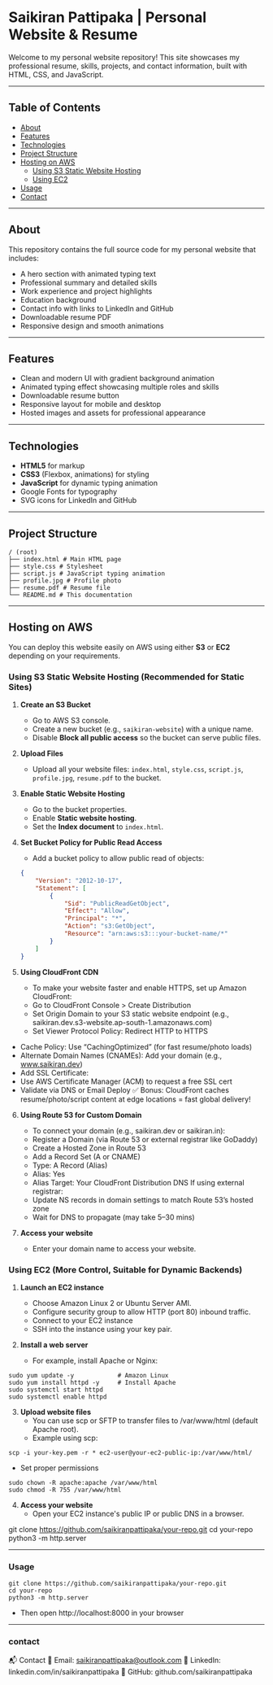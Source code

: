 # Saikiran Pattipaka | Personal Website & Resume

Welcome to my personal website repository! This site showcases my professional resume, skills, projects, and contact information, built with HTML, CSS, and JavaScript.

---

## Table of Contents

- [About](#about)  
- [Features](#features)  
- [Technologies](#technologies)  
- [Project Structure](#project-structure)  
- [Hosting on AWS](#hosting-on-aws)  
  - [Using S3 Static Website Hosting](#using-s3-static-website-hosting)  
  - [Using EC2](#using-ec2)  
- [Usage](#usage)  
- [Contact](#contact)  

---

## About

This repository contains the full source code for my personal website that includes:

- A hero section with animated typing text  
- Professional summary and detailed skills  
- Work experience and project highlights  
- Education background  
- Contact info with links to LinkedIn and GitHub  
- Downloadable resume PDF  
- Responsive design and smooth animations  

---

## Features

- Clean and modern UI with gradient background animation  
- Animated typing effect showcasing multiple roles and skills  
- Downloadable resume button  
- Responsive layout for mobile and desktop  
- Hosted images and assets for professional appearance  

---

## Technologies

- **HTML5** for markup  
- **CSS3** (Flexbox, animations) for styling  
- **JavaScript** for dynamic typing animation  
- Google Fonts for typography  
- SVG icons for LinkedIn and GitHub  

---

## Project Structure
```
/ (root)
├── index.html # Main HTML page
├── style.css # Stylesheet
├── script.js # JavaScript typing animation
├── profile.jpg # Profile photo
├── resume.pdf # Resume file
└── README.md # This documentation
```
---

## Hosting on AWS

You can deploy this website easily on AWS using either **S3** or **EC2** depending on your requirements.

### Using S3 Static Website Hosting (Recommended for Static Sites)

1. **Create an S3 Bucket**  
   - Go to AWS S3 console.  
   - Create a new bucket (e.g., `saikiran-website`) with a unique name.  
   - Disable **Block all public access** so the bucket can serve public files.

2. **Upload Files**  
   - Upload all your website files: `index.html`, `style.css`, `script.js`, `profile.jpg`, `resume.pdf` to the bucket.

3. **Enable Static Website Hosting**  
   - Go to the bucket properties.  
   - Enable **Static website hosting**.  
   - Set the **Index document** to `index.html`.

4. **Set Bucket Policy for Public Read Access**  
   - Add a bucket policy to allow public read of objects:

   ```json
   {
       "Version": "2012-10-17",
       "Statement": [
           {
               "Sid": "PublicReadGetObject",
               "Effect": "Allow",
               "Principal": "*",
               "Action": "s3:GetObject",
               "Resource": "arn:aws:s3:::your-bucket-name/*"
           }
       ]
   }


5. **Using CloudFront CDN**
   - To make your website faster and enable HTTPS, set up Amazon CloudFront:
   - Go to CloudFront Console > Create Distribution
   - Set Origin Domain to your S3 static website endpoint (e.g., saikiran.dev.s3-website.ap-south-1.amazonaws.com)
   - Set Viewer Protocol Policy: Redirect HTTP to HTTPS
  - Cache Policy: Use “CachingOptimized” (for fast resume/photo loads)
  - Alternate Domain Names (CNAMEs): Add your domain (e.g., www.saikiran.dev)
  - Add SSL Certificate:
  - Use AWS Certificate Manager (ACM) to request a free SSL cert
  - Validate via DNS or Email
Deploy
✅ Bonus: CloudFront caches resume/photo/script content at edge locations = fast global delivery!


6. **Using Route 53 for Custom Domain**
   - To connect your domain (e.g., saikiran.dev or saikiran.in):
   - Register a Domain (via Route 53 or external registrar like GoDaddy)
   - Create a Hosted Zone in Route 53
   - Add a Record Set (A or CNAME)
   - Type: A Record (Alias)
   - Alias: Yes
   - Alias Target: Your CloudFront Distribution DNS
If using external registrar:
   - Update NS records in domain settings to match Route 53’s hosted zone
   - Wait for DNS to propagate (may take 5–30 mins)
     
7. **Access your website**
   - Enter your domain name to access your website.

### Using EC2 (More Control, Suitable for Dynamic Backends)

1. **Launch an EC2 instance**
   - Choose Amazon Linux 2 or Ubuntu Server AMI.
   - Configure security group to allow HTTP (port 80) inbound traffic.
   - Connect to your EC2 instance
   - SSH into the instance using your key pair.

2. **Install a web server**
   - For example, install Apache or Nginx:
```
sudo yum update -y            # Amazon Linux
sudo yum install httpd -y     # Install Apache
sudo systemctl start httpd
sudo systemctl enable httpd
```

3. **Upload website files**
   - You can use scp or SFTP to transfer files to /var/www/html (default Apache root).
   - Example using scp:

```
scp -i your-key.pem -r * ec2-user@your-ec2-public-ip:/var/www/html/
```

   - Set proper permissions
```
sudo chown -R apache:apache /var/www/html
sudo chmod -R 755 /var/www/html
```

4. **Access your website**
   - Open your EC2 instance's public IP or public DNS in a browser.

git clone https://github.com/saikiranpattipaka/your-repo.git
cd your-repo
python3 -m http.server

---
### Usage
```
git clone https://github.com/saikiranpattipaka/your-repo.git
cd your-repo
python3 -m http.server
```
 - Then open http://localhost:8000 in your browser

---
### contact
📬 Contact
📧 Email: saikiranpattipaka@outlook.com
🔗 LinkedIn: linkedin.com/in/saikiranpattipaka
🐙 GitHub: github.com/saikiranpattipaka
